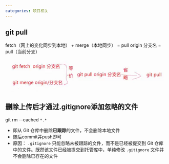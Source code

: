 ```yaml
---
categories: 项目相关
---
```


## git pull

fetch（网上的变化同步到本地） + merge（本地同步） = pull origin 分支名 = pull（当前分支）

![image-20240830114941866](/res/git/image-20240830114941866.png)

## 删除上传后才通过.gitignore添加忽略的文件

git rm --cached `*.*`

- 即从 Git 仓库中删除**已跟踪**的文件，不会删除本地文件
- 随后commit并push即可
- 原因： `.gitignore` 只能忽略未被跟踪的文件，而不是已经被提交到 Git 仓库中的文件。既然该文件已经被提交到托管库中，单纯修改 `.gitignore` 文件并不会删除已存在的文件

